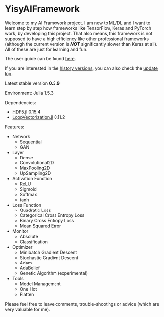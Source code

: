 # YisyAIFramework

Welcome to my AI Framework project. I am new to ML/DL and I want to learn step by step how frameworks like TensorFlow, Keras and PyTorch work, by developing this project. That also means, this framework is not supposed to have a high efficiency like other professional frameworks (although the current version is ***NOT*** significantly slower than Keras at all). All of these are just for learning and fun. 

The user guide can be found [here](https://github.com/SkyWorld117/YisyAIFramework.jl/wiki). 

If you are interested in the [history versions](https://github.com/SkyWorld117/YisyAIFramework.jl/tree/history), you can also check the [update log](https://github.com/SkyWorld117/YisyAIFramework.jl/blob/master/UPDATES.md). 

Latest stable version **0.3.9** 

Environment: Julia 1.5.3

Dependencies: 
- [HDF5.jl](https://github.com/JuliaIO/HDF5.jl) 0.15.4
- [LoopVectorization.jl](https://github.com/chriselrod/LoopVectorization.jl) 0.11.2

Features: 

- Network
  - Sequential
  - GAN
- Layer
  - Dense
  - Convolutional2D
  - MaxPooling2D
  - UpSampling2D
- Activation Function
  - ReLU
  - Sigmoid
  - Softmax
  - tanh
- Loss Function
  - Quadratic Loss
  - Categorical Cross Entropy Loss
  - Binary Cross Entropy Loss
  - Mean Squared Error
- Monitor
  - Absolute
  - Classification
- Optimizer
  - Minibatch Gradient Descent
  - Stochastic Gradient Descent
  - Adam
  - AdaBelief
  - Genetic Algorithm (experimental)
- Tools
  - Model Management
  - One Hot
  - Flatten

Please feel free to leave comments, trouble-shootings or advice (which are very valuable for me). 
